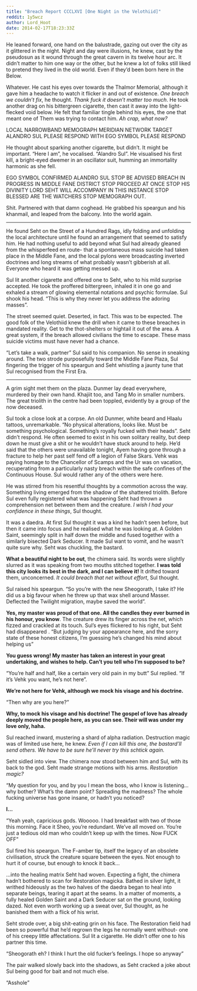 ```yaml
---
title: "Breach Report CCCLXVI [One Night in the Velothiid]"
reddit: 1y5wcz
author: Lord_Hoot
date: 2014-02-17T18:23:33Z
---
```


He leaned forward, one hand on the balustrade, gazing out over the city as it glittered in the night. Night and day were illusions, he knew, cast by the pseudosun as it wound through the great cavern in its twelve hour arc. It didn’t matter to him one way or the other, but he knew a lot of folks still liked to pretend they lived in the old world. Even if they’d been born here in the Below.

Whatever. He cast his eyes over towards the Thalmor Memorial, although it gave him a headache to watch it flicker in and out of existence. *One breach we couldn’t fix*, he thought. *Thank fuck it doesn’t matter too much*. He took another drag on his bittergreen cigarette, then cast it away into the light-flecked void below. He felt that familiar tingle behind his eyes, the one that meant one of Them was trying to contact him. *Ah crap, what now?*

LOCAL NARROWBAND MEMOGRAPH MERIDIAN NETWORK TARGET ALANDRO SUL PLEASE RESPOND WITH EGO SYMBOL PLEASE RESPOND

He thought about sparking another cigarette, but didn’t. It might be important. “Here I am”, he vocalised. “Alandro Sul”. He visualised his first kill, a bright-eyed dwemer in an oscillator suit, humming an immortality harmonic as she fell.

EGO SYMBOL CONFIRMED ALANDRO SUL STOP BE ADVISED BREACH IN PROGRESS IN MIDDLE FANE DISTRICT STOP PROCEED AT ONCE STOP HIS DIVINITY LORD SEHT WILL ACCOMPANY IN THIS INSTANCE STOP BLESSED ARE THE WATCHERS STOP MEMOGRAPH OUT.

Shit. Partnered with that damn coghead. He grabbed his speargun and his khanmail, and leaped from the balcony. Into the world again.

------------------------------

He found Seht on the Street of a Hundred Rags, idly folding and unfolding the local architecture until he found an arrangement that seemed to satisfy him. He had nothing useful to add beyond what Sul had already gleaned from the whisperfeed en route- that a spontaneous mass suicide had taken place in the Middle Fane, and the local pylons were broadcasting inverted doctrines and long streams of what probably wasn’t gibberish at all. Everyone who heard it was getting messed up.

Sul lit another cigarette and offered one to Seht, who to his mild surprise accepted. He took the proffered bittergreen, inhaled it in one go and exhaled a stream of glowing elemental notations and psychic formulae. Sul shook his head. “This is why they never let you address the adoring masses”.

The street seemed quiet. Deserted, in fact. This was to be expected. The good folk of the Velothiid knew the drill when it came to these breaches in mandated reality. Get to the thot-shelters or hightail it out of the area. A great system, if the breach allowed civilians the time to escape. These mass suicide victims must have never had a chance.

“Let’s take a walk, partner” Sul said to his companion. No sense in sneaking around. The two strode purposefully toward the Middle Fane Plaza, Sul fingering the trigger of his speargun and Seht whistling a jaunty tune that Sul recognised from the First Era.

------------------------------

A grim sight met them on the plaza. Dunmer lay dead everywhere, murdered by their own hand. Khajiit too, and Tang Mo in smaller numbers. The great triolith in the centre had been toppled, evidently by a group of the now deceased.

Sul took a close look at a corpse. An old Dunmer, white beard and Hlaalu tattoos, unremarkable. “No physical alterations, looks like. Must be something psychological. Something’s royally fucked with their heads”. Seht didn’t respond. He often seemed to exist in his own solitary reality, but deep down he must give a shit or he wouldn’t have stuck around to help. He’d said that the others were unavailable tonight, Ayem having gone through a fracture to help her past self fend off a legion of False Skars. Vehk was paying homage to the Chancellor of Scamps and the Ur was on vacation, recuperating from a particularly nasty breach within the safe confines of the Continuous House. Sul would rather any of the others were here.

He was stirred from his resentful thoughts by a commotion across the way. Something living emerged from the shadow of the shattered triolith. Before Sul even fully registered what was happening Seht had thrown a comprehension net between them and the creature. *I wish I had your confidence in these things*, Sul thought.

It was a daedra. At first Sul thought it was a kind he hadn’t seen before, but then it came into focus and he realised what he was looking at. A Golden Saint, seemingly split in half down the middle and fused together with a similarly bisected Dark Seducer. It made Sul want to vomit, and he wasn’t quite sure why. Seht was chuckling, the bastard.

**What a beautiful night to be out**, the chimera said. Its words were slightly slurred as it was speaking from two mouths stitched together. **I was told this city looks its best in the dark, and I can believe it!** It drifted toward them, unconcerned. *It could breach that net without effort*, Sul thought.

Sul raised his speargun. “So you’re with the new Sheogorath, I take it? He did us a big favour when he threw up that wax shell around Masser. Deflected the Twilight migration, maybe saved the world”.

**Yes, my master was proud of that one. All the candles they ever burned in his honour, you know**. The creature drew its finger across the net, which fizzed and crackled at its touch. Sul’s eyes flickered to his right, but Seht had disappeared
.
“But judging by your appearance here, and the sorry state of these honest citizens, I’m guessing he’s changed his mind about helping us”

**You guess wrong! My master has taken an interest in your great undertaking, and wishes to help. Can’t you tell who I’m supposed to be?**

“You’re half and half, like a certain very old pain in my butt” Sul replied. “If it’s Vehk you want, he’s not here”.

**We’re not here for Vehk, although we mock his visage and his doctrine.**

“Then why are you here?”

**Why, to mock his visage and his doctrine! The gospel of love has already deeply moved the people here, as you can see. Their will was under my love only, haha.**

Sul reached inward, mustering a shard of alpha radiation. Destruction magic was of limited use here, he knew. *Even if I can kill this one, the bastard’ll send others. We have to be sure he’ll never try this schtick again.*

Seht sidled into view. The chimera now stood between him and Sul, with its back to the god. Seht made strange motions with his arms. *Restoration magic?*

“My question for you, and by you I mean the boss, who I know is listening… why bother? What’s the damn point? Spreading the madness? The whole fucking universe has gone insane, or hadn’t you noticed?

**I…**

“Yeah yeah, capricious gods. Wooooo. I had breakfast with two of those this morning. Face it Sheo, you’re redundant. We’ve all moved on. You’re just a tedious old man who couldn’t keep up with the times. Now FUCK OFF”

Sul fired his speargun. The F-amber tip, itself the legacy of an obsolete civilisation, struck the creature square between the eyes. Not enough to hurt it of course, but enough to knock it back…

…into the healing matrix Seht had woven. Expecting a fight, the chimera hadn’t bothered to scan for Restoration magicka. Bathed in silver light, it writhed hideously as the two halves of the daedra began to heal into separate beings, tearing it apart at the seams. In a matter of moments, a fully healed Golden Saint and a Dark Seducer sat on the ground, looking dazed. Not even worth working up a sweat over, Sul thought, as he banished them with a flick of his wrist.

Seht strode over, a big shit-eating grin on his face. The Restoration field had been so powerful that he’d regrown the legs he normally went without- one of his creepy little affectations. Sul lit a cigarette. He didn’t offer one to his partner this time.

“Sheogorath eh? I think I hurt the old fucker’s feelings. I hope so anyway”

The pair walked slowly back into the shadows, as Seht cracked a joke about Sul being good for bait and not much else.

“Asshole”

